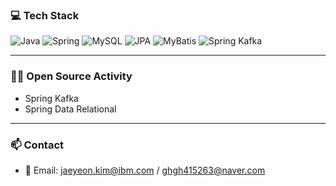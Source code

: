 ### 💻 Tech Stack

![Java](https://img.shields.io/badge/Java-007396?style=flat&logo=java&logoColor=white)
![Spring](https://img.shields.io/badge/Spring-6DB33F?style=flat&logo=spring&logoColor=white)
![MySQL](https://img.shields.io/badge/MySQL-4479A1?style=flat&logo=mysql&logoColor=white)
![JPA](https://img.shields.io/badge/JPA-59666C?style=flat&logo=hibernate&logoColor=white)
![MyBatis](https://img.shields.io/badge/MyBatis-6DB33F?style=flat&logo=databricks&logoColor=white)
![Spring Kafka](https://img.shields.io/badge/Spring_Kafka-0C5D4A?style=flat&logo=apache-kafka&logoColor=white)

---

### 🧑‍💻 Open Source Activity

- Spring Kafka
- Spring Data Relational

---

### 📫 Contact
- 📧 Email: jaeyeon.kim@ibm.com / ghgh415263@naver.com

